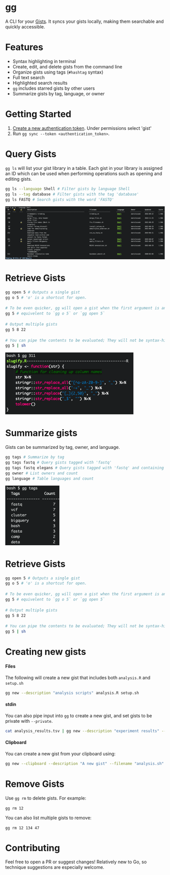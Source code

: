 # gg

A CLI for your [Gists](gist.github.com). It syncs your gists locally, making them searchable and quickly accessible.

# Features

* Syntax highlighting in terminal
* Create, edit, and delete gists from the command line
* Organize gists using tags (`#hashtag` syntax)
* Full text search
* Highlighted search results
* `gg` includes starred gists by other users
* Summarize gists by tag, language, or owner

<!--# Demo-->

# Getting Started

1. [Create a new authentication token](https://github.com/settings/tokens). Under permissions select 'gist'
2. Run `gg sync --token <authentication_token>`.

# Query Gists

`gg ls` will list your gist library in a table. Each gist in your library is assigned an ID which can be used when performing operations such as opening and editing gists.

```bash
gg ls --language Shell # Filter gists by language Shell
gg ls --tag database # Filter gists with the tag 'database'
gg ls FASTQ # Search gists with the word 'FASTQ'
```

![Gist List](https://github.com/danielecook/gg/blob/media/gist_list.png?raw=true)

# Retrieve Gists

```bash
gg open 5 # Outputs a single gist
gg o 5 # 'o' is a shortcut for open.

# To be even quicker, gg will open a gist when the first argument is an integer.
gg 5 # equivelent to `gg o 5` or `gg open 5`

# Output multiple gists
gg 5 8 22

# You can pipe the contents to be evaluated; They will not be syntax-highlighted
gg 5 | sh
```

![Gist Retrieval](https://github.com/danielecook/gg/blob/media/syntax.png?raw=true)

# Summarize gists

Gists can be summarized by tag, owner, and language.

```bash
gg tags # Summarize by tag
gg tags fastq # Query gists tagged with 'fastq'
gg tags fastq elegans # Query gists tagged with 'fastq' and containing the word 'elegans'
gg owner # List owners and count
gg language # Table languages and count
```

![summary output](https://github.com/danielecook/gg/blob/media/summary.png?raw=true)

# Retrieve Gists

```bash
gg open 5 # Outputs a single gist
gg o 5 # 'o' is a shortcut for open.

# To be even quicker, gg will open a gist when the first argument is an integer.
gg 5 # equivelent to `gg o 5` or `gg open 5`

# Output multiple gists
gg 5 8 22

# You can pipe the contents to be evaluated; They will not be syntax-highlighted
gg 5 | sh
```



# Creating new gists

#### Files

The following will create a new gist that includes both `analysis.R` and `setup.sh`

```bash
gg new --description "analysis scripts" analysis.R setup.sh 
```

#### stdin

You can also pipe input into `gg` to create a new gist, and set gists to be private with `--private`.

```bash
cat analysis_results.tsv | gg new --description "experiment results" --private
```

#### Clipboard

You can create a new gist from your clipboard using:

```bash
gg new --clipboard --description "A new gist" --filename "analysis.sh"
```

# Remove Gists

Use `gg rm` to delete gists. For example:

`gg rm 12`

You can also list multiple gists to remove:

`gg rm 12 134 47`

# Contributing

Feel free to open a PR or suggest changes! Relatively new to Go, so technique suggestions are especially welcome.
